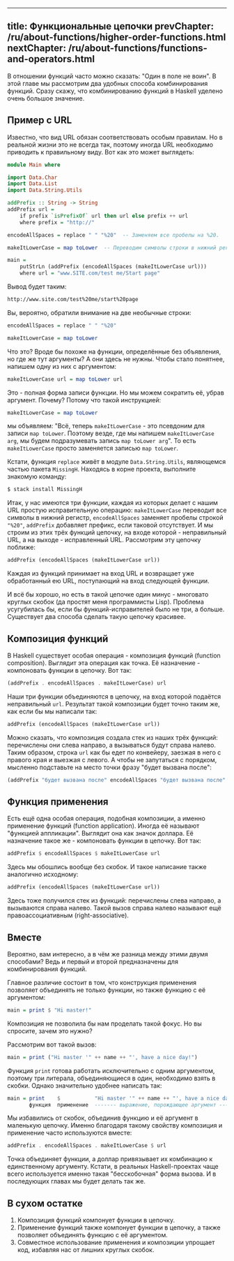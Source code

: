 ----
title: Функциональные цепочки
prevChapter: /ru/about-functions/higher-order-functions.html
nextChapter: /ru/about-functions/functions-and-operators.html
----

В отношении функций часто можно сказать: "Один в поле не воин". В этой главе мы рассмотрим два удобных способа комбинирования функций. Сразу скажу, что комбинированию функций в Haskell уделено очень большое значение.

## Пример с URL

Известно, что вид URL обязан соответствовать особым правилам. Но в реальной жизни это не всегда так, поэтому иногда URL необходимо приводить к правильному виду. Вот как это может выглядеть:

```haskell
module Main where

import Data.Char
import Data.List
import Data.String.Utils

addPrefix :: String -> String
addPrefix url =
    if prefix `isPrefixOf` url then url else prefix ++ url
    where prefix = "http://"

encodeAllSpaces = replace " " "%20"  -- Заменяем все пробелы на %20.

makeItLowerCase = map toLower  -- Переводим символы строки в нижний регистр.      

main =
    putStrLn (addPrefix (encodeAllSpaces (makeItLowerCase url)))
    where url = "www.SITE.com/test me/Start page"
```

Вывод будет таким:

```bash
http://www.site.com/test%20me/start%20page
```

Вы, вероятно, обратили внимание на две необычные строки:

```haskell
encodeAllSpaces = replace " " "%20"

makeItLowerCase = map toLower
```

Что это? Вроде бы похоже на функции, определённые без объявления, но где же тут аргументы? А они здесь не нужны. Чтобы стало понятнее, напишем одну из них с аргументом:

```haskell
makeItLowerCase url = map toLower url
```

Это - полная форма записи функции. Но мы можем сократить её, убрав аргумент. Почему? Потому что такой инструкцией:

```haskell
makeItLowerCase = map toLower
```

мы объявляем: "Всё, теперь `makeItLowerCase` - это псевдоним для записи `map toLower`. Поэтому везде, где мы напишем `makeItLowerCase arg`, мы будем подразумевать запись `map toLower arg`". То есть `makeItLowerCase` просто заменяется записью `map toLower`.

Кстати, функция `replace` живёт в модуле `Data.String.Utils`, являющемся частью пакета `MissingH`. Находясь в корне проекта, выполните знакомую команду:

```bash
$ stack install MissingH
```

Итак, у нас имеются три функции, каждая из которых делает с нашим URL простую исправительную операцию: `makeItLowerCase` переводит все символы в нижний регистр, `encodeAllSpaces` заменяет пробелы строкой `"%20"`, `addPrefix` добавляет префикс, если таковой отсутствует. И мы строим из этих трёх функций цепочку, на входе которой - неправильный URL, а на выходе - исправленный URL. Рассмотрим эту цепочку поближе:

```haskell
addPrefix (encodeAllSpaces (makeItLowerCase url))
```

Каждая из функций принимает на вход URL и возвращает уже обработанный ею URL, поступающий на вход следующей функции.

И всё бы хорошо, но есть в такой цепочке один минус - многовато круглых скобок (да простят меня программисты Lisp). Проблема усугубилась бы, если бы функций-исправителей было не три, а больше. Существует два способа сделать такую цепочку красивее.

## Композиция функций

В Haskell существует особая операция - композиция функций (function composition). Выглядит эта операция как точка. Её назначение - компоновать функции в цепочку. Вот так:

```haskell
(addPrefix . encodeAllSpaces . makeItLowerCase) url
```

Наши три функции объединяются в цепочку, на вход которой подаётся неправильный `url`. Результат такой композиции будет точно таким же, как если бы мы написали так:

```haskell
addPrefix (encodeAllSpaces (makeItLowerCase url))
```

Можно сказать, что композиция создала стек из наших трёх функций: перечислены они слева направо, а вызываться будут справа налево. Таким образом, строка `url` как бы едет по конвейеру, заезжая в него с правого края и выезжая с левого. А чтобы не запутаться с порядком, мысленно подставьте на место точки фразу "будет вызвана после":

```Haskell
(addPrefix "будет вызвана после" encodeAllSpaces "будет вызвана после" makeItLowerCase) url
```

## Функция применения

Есть ещё одна особая операция, подобная композиции, а именно применение функций (function application). Иногда её называют "функцией аппликации". Выглядит она как значок доллара. Её назначение такое же - компоновать функции в цепочку. Вот так:

```haskell
addPrefix $ encodeAllSpaces $ makeItLowerCase url
```

Здесь мы обошлись вообще без скобок. И такое написание также аналогично исходному:

```haskell
addPrefix (encodeAllSpaces (makeItLowerCase url))
```

Здесь тоже получился стек из функций: перечислены слева направо, а вызываются справа налево. Такой вызов справа налево называют ещё правоассоциативным (right-associative).

## Вместе

Вероятно, вам интересно, а в чём же разница между этими двумя способами? Ведь и первый и второй предназначены для комбинирования функций.

Главное различие состоит в том, что конструкция применения позволяет объединять не только функции, но также функцию с её аргументом:

```haskell
main = print $ "Hi master!"
```

Композиция не позволила бы нам проделать такой фокус. Но вы спросите, зачем это нужно?

Рассмотрим вот такой вызов:

```haskell
main = print ("Hi master '" ++ name ++ "', have a nice day!")
```

Функция `print` готова работать исключительно с одним аргументом, поэтому три литерала, объединяющиеся в один, необходимо взять в скобки. Однако значительно удобнее написать так:

```haskell
main = print    $           "Hi master '" ++ name ++ "', have a nice day!"
       функция  применение  ------- выражение, порождающее аргумент ------
```

Мы избавились от скобок, объединив функцию и её аргумент в маленькую цепочку. Именно благодаря такому свойству композиция и применение часто используются вместе:

```haskell
addPrefix . encodeAllSpaces . makeItLowerCase $ url
```

Точка объединяет функции, а доллар привязывает их комбинацию к единственному аргументу. Кстати, в реальных Haskell-проектах чаще всего используется именно такая "бесскобочная" форма вызова. И в последующих главах мы будет делать так же.

## В сухом остатке

1. Композиция функций компонует функции в цепочку.
2. Применение функций также компонует функции в цепочку, а также позволяет объединять функцию с её аргументом.
3. Совместное использование применения и композиции упрощает код, избавляя нас от лишних круглых скобок.
